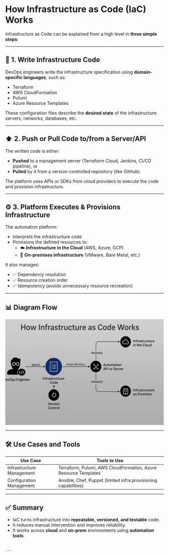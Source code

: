 # How Infrastructure as Code (IaC) Works

Infrastructure as Code can be explained from a high level in **three simple steps**:

---

## 🔁 1. Write Infrastructure Code

DevOps engineers write the infrastructure specification using **domain-specific languages**, such as:

- Terraform  
- AWS CloudFormation  
- Pulumi  
- Azure Resource Templates  

These configuration files describe the **desired state** of the infrastructure: servers, networks, databases, etc.

---

## ⬆️ 2. Push or Pull Code to/from a Server/API

The written code is either:
- **Pushed** to a management server (Terraform Cloud, Jenkins, CI/CD pipeline), or  
- **Pulled** by it from a version-controlled repository (like GitHub).  

The platform uses APIs or SDKs from cloud providers to execute the code and provision infrastructure.

---

## ⚙️ 3. Platform Executes & Provisions Infrastructure

The automation platform:
- Interprets the infrastructure code  
- Provisions the defined resources to:
  - ☁️ **Infrastructure in the Cloud** (AWS, Azure, GCP)  
  - 🏢 **On-premises infrastructure** (VMware, Bare Metal, etc.)

It also manages:
- ✅ Dependency resolution  
- ✅ Resource creation order  
- ✅ Idempotency (avoids unnecessary resource recreation)

---

## 📊 Diagram Flow



![How IaC Works](../Diagrams/how-iac-works.png) <!-- Ensure this path matches your repo structure -->

---

## 🛠️ Use Cases and Tools

| Use Case                  | Tools to Use                                                    |
| ------------------------- | --------------------------------------------------------------- |
| Infrastructure Management | Terraform, Pulumi, AWS CloudFormation, Azure Resource Templates |
| Configuration Management  | Ansible, Chef, Puppet (limited infra provisioning capabilities) |

---

## ✅ Summary

* IaC turns infrastructure into **repeatable, versioned, and testable** code.
* It reduces manual intervention and improves reliability.
* It works across **cloud** and **on-prem** environments using **automation tools**.

```

---
